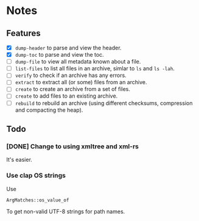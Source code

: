 # Notes

## Features

* [x] `dump-header` to parse and view the header.
* [x] `dump-toc` to parse and view the toc.
* [ ] `dump-file` to view all metadata known about a file.
* [ ] `list-files` to list all files in an archive, simlar to `ls` and `ls -lah`.
* [ ] `verify` to check if an archive has any errors.
* [ ] `extract` to extract all (or some) files from an archive.
* [ ] `create` to create an archive from a set of files.
* [ ] `create` to add files to an existing archive.
* [ ] `rebuild` to rebuild an archive (using different checksums, compression and compacting the heap).

## Todo

### [DONE] Change to using xmltree and xml-rs

It's easier.

### Use clap OS strings

Use

    ArgMatches::os_value_of

To get non-valid UTF-8 strings for path names.
